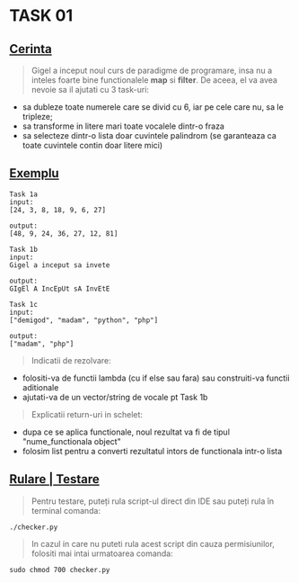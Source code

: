 # **TASK 01**

## <ins>Cerinta</ins>

> Gigel a inceput noul curs de paradigme de programare, insa nu a inteles foarte bine functionalele **map** si **filter**. De aceea, el va avea nevoie sa il ajutati cu 3 task-uri:
* sa dubleze toate numerele care se divid cu 6, iar pe cele care nu, sa le tripleze;
* sa transforme in litere mari toate vocalele dintr-o fraza
* sa selecteze dintr-o lista doar cuvintele palindrom (se garanteaza ca toate cuvintele contin doar litere mici)

## <ins>Exemplu</ins>

```
Task 1a
input:
[24, 3, 8, 18, 9, 6, 27]

output:
[48, 9, 24, 36, 27, 12, 81]
```

```
Task 1b
input:
Gigel a inceput sa invete

output:
GIgEl A IncEpUt sA InvEtE
```

```
Task 1c
input:
["demigod", "madam", "python", "php"]

output:
["madam", "php"]
```

> Indicatii de rezolvare:
* folositi-va de functii lambda (cu if else sau fara) sau construiti-va functii aditionale
* ajutati-va de un vector/string de vocale pt Task 1b

> Explicatii return-uri in schelet:
* dupa ce se aplica functionale, noul rezultat va fi de tipul "nume_functionala object"
* folosim list pentru a converti rezultatul intors de functionala intr-o lista

## <ins>Rulare | Testare</ins>

> Pentru testare, puteți rula script-ul direct din IDE sau puteți rula în terminal comanda:

```
./checker.py
```

> In cazul in care nu puteti rula acest script din cauza permisiunilor, folositi mai intai urmatoarea comanda:

```
sudo chmod 700 checker.py
```